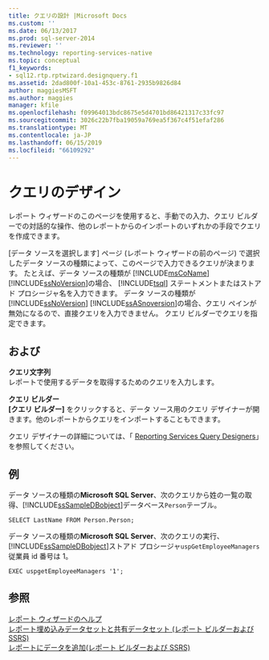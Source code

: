 ```yaml
---
title: クエリの設計 |Microsoft Docs
ms.custom: ''
ms.date: 06/13/2017
ms.prod: sql-server-2014
ms.reviewer: ''
ms.technology: reporting-services-native
ms.topic: conceptual
f1_keywords:
- sql12.rtp.rptwizard.designquery.f1
ms.assetid: 2dad800f-10a1-453c-8761-2935b9826d84
author: maggiesMSFT
ms.author: maggies
manager: kfile
ms.openlocfilehash: f09964013bdc8675e5d4701bd86421317c33fc97
ms.sourcegitcommit: 3026c22b7fba19059a769ea5f367c4f51efaf286
ms.translationtype: MT
ms.contentlocale: ja-JP
ms.lasthandoff: 06/15/2019
ms.locfileid: "66109292"
---
```

# <a name="design-the-query"></a>クエリのデザイン
  レポート ウィザードのこのページを使用すると、手動での入力、クエリ ビルダーでの対話的な操作、他のレポートからのインポートのいずれかの手段でクエリを作成できます。  
  
 [データ ソースを選択します] ページ (レポート ウィザードの前のページ) で選択したデータ ソースの種類によって、このページで入力できるクエリが決まります。 たとえば、データ ソースの種類が [!INCLUDE[msCoName](../includes/msconame-md.md)] [!INCLUDE[ssNoVersion](../includes/ssnoversion-md.md)]の場合、 [!INCLUDE[tsql](../includes/tsql-md.md)] ステートメントまたはストアド プロシージャ名を入力できます。 データ ソースの種類が [!INCLUDE[ssNoVersion](../includes/ssnoversion-md.md)] [!INCLUDE[ssASnoversion](../includes/ssasnoversion-md.md)]の場合、クエリ ペインが無効になるので、直接クエリを入力できません。 クエリ ビルダーでクエリを指定できます。  
  
## <a name="options"></a>および  
 **クエリ文字列**  
 レポートで使用するデータを取得するためのクエリを入力します。  
  
 **クエリ ビルダー**  
 **[クエリ ビルダー]** をクリックすると、データ ソース用のクエリ デザイナーが開きます。他のレポートからクエリをインポートすることもできます。  
  
 クエリ デザイナーの詳細については、「 [Reporting Services Query Designers](../../2014/reporting-services/reporting-services-query-designers.md)」を参照してください。  
  
## <a name="example"></a>例  
 データ ソースの種類の**Microsoft SQL Server**、次のクエリから姓の一覧の取得、[!INCLUDE[ssSampleDBobject](../includes/sssampledbobject-md.md)]データベース`Person`テーブル。  
  
```  
SELECT LastName FROM Person.Person;  
```  
  
 データ ソースの種類の**Microsoft SQL Server**、次のクエリの実行、[!INCLUDE[ssSampleDBobject](../includes/sssampledbobject-md.md)]ストアド プロシージャ`uspGetEmployeeManagers`従業員 id 番号は 1。  
  
```  
EXEC uspgetEmployeeManagers '1';  
```  
  
## <a name="see-also"></a>参照  
 [レポート ウィザードのヘルプ](../../2014/reporting-services/report-wizard-help.md)   
 [レポート埋め込みデータセットと共有データセット &#40;レポート ビルダーおよび SSRS&#41;](report-data/report-embedded-datasets-and-shared-datasets-report-builder-and-ssrs.md)   
 [レポートにデータを追加&#40;レポート ビルダーおよび SSRS&#41;](report-data/report-datasets-ssrs.md)  
  
  

